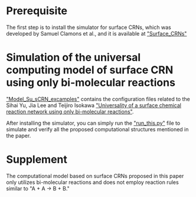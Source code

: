 Prerequisite
============================================================

The first step is to install the simulator for surface CRNs, 
which was developed by Samuel Clamons et al., 
and it is available at ["Surface_CRNs"](https://github.com/sclamons/surface_crns)

Simulation of the universal computing model of surface CRN using only bi-molecular reactions
============================================================

["Model_Su_sCRN_excamples"](https://github.com/SihaiYu/Only_bi-molecular_reactions_sCRN_model/tree/main/Model_Su_sCRN_excamples) contains the configuration files related to the Sihai Yu, Jia Lee and Teijiro Isokawa ["Universality of a surface chemical reaction network using only bi-molecular reactions"](https://link.springer.com/article/10.1007/s41965-024-00149-w).

After installing the simulator, you can simply run the ["run_this.py"](https://github.com/SihaiYu/Only_bi-molecular_reactions_sCRN_model/blob/main/Model_Su_sCRN_excamples/run_this.py) file to simulate and verify all the proposed computational structures mentioned in the paper.

Supplement
============================================================

The computational model based on surface CRNs proposed in this paper only utilizes bi-molecular reactions and does not employ reaction rules similar to "A + A → B + B."











